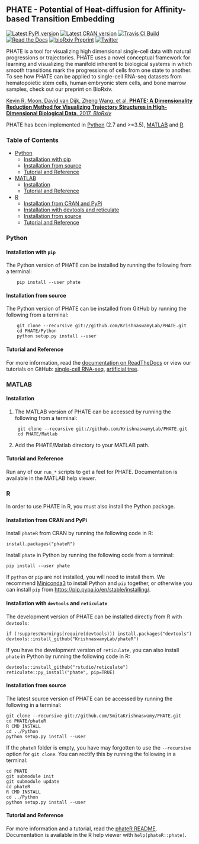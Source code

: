 PHATE - Potential of Heat-diffusion for Affinity-based Transition Embedding
---------------------------------------------------------------------------

[![Latest PyPI version](https://img.shields.io/pypi/v/phate.svg)](https://pypi.org/project/phate/)
[![Latest CRAN version](https://img.shields.io/cran/v/phateR.svg)](https://cran.r-project.org/package=phateR)
[![Travis CI Build](https://api.travis-ci.com/KrishnaswamyLab/phate.svg?branch=master)](https://travis-ci.com/KrishnaswamyLab/PHATE)
[![Read the Docs](https://img.shields.io/readthedocs/phate.svg)](https://phate.readthedocs.io/)
[![bioRxiv Preprint](https://zenodo.org/badge/DOI/10.1101/120378.svg)](https://www.biorxiv.org/content/early/2017/12/01/120378)
[![Twitter](https://img.shields.io/twitter/follow/KrishnaswamyLab.svg?style=social&label=Follow)](https://twitter.com/KrishnaswamyLab)

PHATE is a tool for visualizing high dimensional single-cell data with natural progressions or trajectories. PHATE uses a novel conceptual framework for learning and visualizing the manifold inherent to biological systems in which smooth transitions mark the progressions of cells from one state to another. To see how PHATE can be applied to single-cell RNA-seq datasets from hematopoietic stem cells, human embryonic stem cells, and bone marrow samples, check out our preprint on BioRxiv.

[Kevin R. Moon, David van Dijk, Zheng Wang, et al. **PHATE: A Dimensionality Reduction Method for Visualizing Trajectory Structures in High-Dimensional Biological Data**. 2017. *BioRxiv*](http://biorxiv.org/content/early/2017/03/24/120378)


PHATE has been implemented in [Python](#python) (2.7 and >=3.5), [MATLAB](#matlab) and [R](#r).

### Table of Contents

* [Python](#python)
    * [Installation with pip](#installation-with-pip)
    * [Installation from source](#installation-from-source)
    * [Tutorial and Reference](#tutorial-and-reference)
* [MATLAB](#matlab)
    * [Installation](#installation)
    * [Tutorial and Reference](#tutorial-and-reference-1)
* [R](#r)
    * [Installation from CRAN and PyPi](#installation-from-cran-and-pypi)
    * [Installation with devtools and reticulate](#installation-with-devtools-and-reticulate)
    * [Installation from source](#installation-from-source-1)
    * [Tutorial and Reference](#tutorial-and-reference-2)

### Python

#### Installation with `pip`

The Python version of PHATE can be installed by running the following from a terminal:

        pip install --user phate

#### Installation from source

The Python version of PHATE can be installed from GitHub by running the following from a terminal:

        git clone --recursive git://github.com/KrishnaswamyLab/PHATE.git
        cd PHATE/Python
        python setup.py install --user

#### Tutorial and Reference

For more information, read the [documentation on ReadTheDocs](http://phate.readthedocs.io/) or view our tutorials on GitHub: [single-cell RNA-seq](http://nbviewer.jupyter.org/github/KrishnaswamyLab/PHATE/blob/master/Python/tutorial/EmbryoidBody.ipynb), [artificial tree](http://nbviewer.jupyter.org/github/KrishnaswamyLab/PHATE/blob/master/Python/tutorial/PHATE_tree.ipynb).

### MATLAB

#### Installation

1. The MATLAB version of PHATE can be accessed by running the following from a terminal:

        git clone --recursive git://github.com/KrishnaswamyLab/PHATE.git
        cd PHATE/Matlab

2. Add the PHATE/Matlab directory to your MATLAB path.

#### Tutorial and Reference

Run any of our `run_*` scripts to get a feel for PHATE. Documentation is available in the MATLAB help viewer.

### R

In order to use PHATE in R, you must also install the Python package.

#### Installation from CRAN and PyPi

Install `phateR` from CRAN by running the following code in R:

```{r cran-install, eval = FALSE}
install.packages("phateR")
```

Install `phate` in Python by running the following code from a terminal:

```{bash pypi-install, eval = FALSE}
pip install --user phate
```

If `python` or `pip` are not installed, you will need to install them. We recommend [Miniconda3](https://conda.io/miniconda.html) to install Python and `pip` together, or otherwise you can install `pip` from https://pip.pypa.io/en/stable/installing/.

#### Installation with `devtools` and `reticulate`

The development version of PHATE can be installed directly from R with `devtools`:

```{r github-install, eval = FALSE}
if (!suppressWarnings(require(devtools))) install.packages("devtools")
devtools::install_github("KrishnaswamyLab/phateR")
```

If you have the development version of `reticulate`, you can also install `phate` in Python by running the following code in R:

```{r reticulate-install, eval = FALSE}
devtools::install_github("rstudio/reticulate")
reticulate::py_install("phate", pip=TRUE)
```

#### Installation from source

The latest source version of PHATE can be accessed by running the following in a terminal:

    git clone --recursive git://github.com/SmitaKrishnaswamy/PHATE.git
    cd PHATE/phateR
    R CMD INSTALL
    cd ../Python
    python setup.py install --user

If the `phateR` folder is empty, you have may forgotten to use the `--recursive` option for `git clone`. You can rectify this by running the following in a terminal:

    cd PHATE
    git submodule init
    git submodule update
    cd phateR
    R CMD INSTALL
    cd ../Python
    python setup.py install --user


#### Tutorial and Reference

For more information and a tutorial, read the [phateR README](https://github.com/KrishnaswamyLab/phateR). Documentation is available in the R help viewer with `help(phateR::phate)`.
